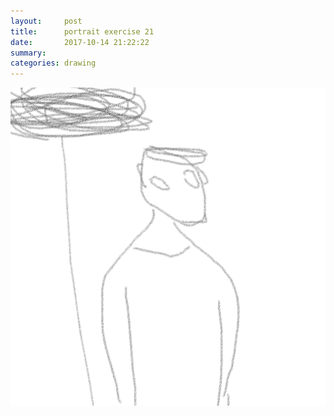 ```yaml
---
layout:     post
title:      portrait exercise 21
date:       2017-10-14 21:22:22
summary:    
categories: drawing
---
```

![portrait exercise 21](/images/diary/portrait-exercise-21.png ".")
